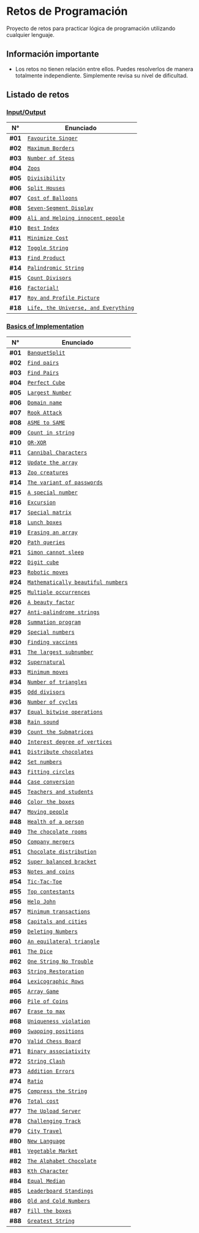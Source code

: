 # Retos de Programación

Proyecto de retos para practicar lógica de programación utilizando cualquier lenguaje.

## Información importante

- Los retos no tienen relación entre ellos. Puedes resolverlos de manera totalmente independiente. Simplemente revisa su nivel de dificultad.

## Listado de retos

### [Input/Output](./Input-Output/README.md)

| N°      | Enunciado                                                                                         |
| ------- | ------------------------------------------------------------------------------------------------- |
| **#01** | [`Favourite Singer`](./Input-Output/Favourite-Singer/README.md)                                   |
| **#02** | [`Maximum Borders`](./Input-Output/Maximum-Borders/README.md)                                     |
| **#03** | [`Number of Steps`](./Input-Output/Number-of-Steps/README.md)                                     |
| **#04** | [`Zoos`](./Input-Output/Zoos/README.md)                                                           |
| **#05** | [`Divisibility`](./Input-Output/Divisibility/README.md)                                           |
| **#06** | [`Split Houses`](./Input-Output/Split-Houses/README.md)                                           |
| **#07** | [`Cost of Balloons`](./Input-Output/Cost-of-Balloons/README.md)                                   |
| **#08** | [`Seven-Segment Display`](./Input-Output/Seven-Segment-Display/README.md)                         |
| **#09** | [`Ali and Helping innocent people`](./Input-Output/Ali-and-Helping-Innocent-People/README.md)     |
| **#10** | [`Best Index`](./Input-Output/Best-Index/README.md)                                               |
| **#11** | [`Minimize Cost`](./Input-Output/Minimize-Cost/README.md)                                         |
| **#12** | [`Toggle String`](./Input-Output/Toggle-String/README.md)                                         |
| **#13** | [`Find Product`](./Input-Output/Find-Product/README.md)                                           |
| **#14** | [`Palindromic String`](./Input-Output/Palindromic-String/README.md)                               |
| **#15** | [`Count Divisors`](./Input-Output/Count-Divisors/README.md)                                       |
| **#16** | [`Factorial!`](./Input-Output/Factorial!/README.md)                                               |
| **#17** | [`Roy and Profile Picture`](./Input-Output/Roy-and-Profile-Picture/README.md)                     |
| **#18** | [`Life, the Universe, and Everything`](./Input-Output/Life,the-Universe,and-Everything/README.md) |

### [Basics of Implementation](./Implementation/README.md)

| N°      | Enunciado                                                                                         |
| ------- | ------------------------------------------------------------------------------------------------- |
| **#01** | [`BanquetSplit`](./Implementation/Banquet-Split/README.md)                                        |
| **#02** | [`Find pairs`](./Implementation/Find-Pairs/README.md)                                             |
| **#03** | [`Find Pairs`](./Implementation/Find-Pairs-2/README.md)                                           |
| **#04** | [`Perfect Cube`](./Implementation/Perfect-Cube/README.md)                                         |
| **#05** | [`Largest Number`](./Implementation/Largest-Number/README.md)                                     |
| **#06** | [`Domain name`](./Implementation/Domain-Name/README.md)                                           |
| **#07** | [`Rook Attack`](./Implementation/Rook-Attack/README.md)                                           |
| **#08** | [`ASME to SAME`](./Implementation/ASME-to-SAME/README.md)                                         |
| **#09** | [`Count in string`](./Implementation/Count-in-String/README.md)                                   |
| **#10** | [`OR-XOR`](./Implementation/OR-XOR/README.md)                                                     |
| **#11** | [`Cannibal Characters`](./Implementation/Cannibal-Characters/README.md)                           |
| **#12** | [`Update the array`](./Implementation/Update-the-Array/README.md)                                 |
| **#13** | [`Zoo creatures`](./Implementation/Zoo-creatures/README.md)                                       |
| **#14** | [`The variant of passwords`](./Implementation/The-Variant-of-Passwords/README.md)                 |
| **#15** | [`A special number`](./Implementation/A-Special-Number/README.md)                                 |
| **#16** | [`Excursion`](./Implementation/Excursion/README.md)                                               |
| **#17** | [`Special matrix`](./Implementation/Special-Matrix/README.md)                                     |
| **#18** | [`Lunch boxes`](./Implementation/Lunch-Boxes/README.md)                                           |
| **#19** | [`Erasing an array`](./Implementation/Erasing-an-Array/README.md)                                 |
| **#20** | [`Path queries`](./Implementation/Path-Queries/README.md)                                         |
| **#21** | [`Simon cannot sleep`](./Implementation/Simon-Cannot-Sleep/README.md)                             |
| **#22** | [`Digit cube`](./Implementation/Digit-Cube/README.md)                                             |
| **#23** | [`Robotic moves`](./Implementation/Robotic-Moves/README.md)                                       |
| **#24** | [`Mathematically beautiful numbers`](./Implementation/Mathematically-Beautiful-Numbers/README.md) |
| **#25** | [`Multiple occurrences`](./Implementation/Multiple-Occurrences/README.md)                         |
| **#26** | [`A beauty factor`](./Implementation/A-Beauty-Factor/README.md)                                   |
| **#27** | [`Anti-palindrome strings`](./Implementation/Anti-Palindrome-Strings/README.md)                   |
| **#28** | [`Summation program`](./Implementation/Summation-Program/README.md)                               |
| **#29** | [`Special numbers`](./Implementation/Special-Numbers/README.md)                                   |
| **#30** | [`Finding vaccines`](./Implementation/Finding-Vaccines/README.md)                                 |
| **#31** | [`The largest subnumber`](./Implementation/The-Largest-Subnumber/README.md)                       |
| **#32** | [`Supernatural`](./Implementation/Supernatural/README.md)                                         |
| **#33** | [`Minimum moves`](./Implementation/Minimum-Moves/README.md)                                       |
| **#34** | [`Number of triangles`](./Implementation/Number-of-Triangles/README.md)                           |
| **#35** | [`Odd divisors`](./Implementation/Odd-Divisors/README.md)                                         |
| **#36** | [`Number of cycles`](./Implementation/Number-of-Cycles/README.md)                                 |
| **#37** | [`Equal bitwise operations`](./Implementation/Equal-Bitwise-Operations/README.md)                 |
| **#38** | [`Rain sound`](./Implementation/Rain-Sound/README.md)                                             |
| **#39** | [`Count the Submatrices`](./Implementation/Count-the-Submatrices/README.md)                       |
| **#40** | [`Interest degree of vertices`](./Implementation/Interest-Degree-of-Vertices/README.md)           |
| **#41** | [`Distribute chocolates`](./Implementation/Distribute-Chocolates/README.md)                       |
| **#42** | [`Set numbers`](./Implementation/Set-Numbers/README.md)                                           |
| **#43** | [`Fitting circles`](./Implementation/Fitting-Circles/README.md)                                   |
| **#44** | [`Case conversion`](./Implementation/Case-Conversion/README.md)                                   |
| **#45** | [`Teachers and students`](./Implementation/Teachers-and-Students/README.md)                       |
| **#46** | [`Color the boxes`](./Implementation/Color-the-Boxes/README.md)                                   |
| **#47** | [`Moving people`](./Implementation/Moving-People/README.md)                                       |
| **#48** | [`Health of a person`](./Implementation/Health-of-a-Person/README.md)                             |
| **#49** | [`The chocolate rooms`](./Implementation/The-Chocolate-Rooms/README.md)                           |
| **#50** | [`Company mergers`](./Implementation/Company-Mergers/README.md)                                   |
| **#51** | [`Chocolate distribution`](./Implementation/Chocolate-Distribution/README.md)                     |
| **#52** | [`Super balanced bracket`](./Implementation/Super-Balanced-Bracket/README.md)                     |
| **#53** | [`Notes and coins`](./Implementation/Notes-and-Coins/README.md)                                   |
| **#54** | [`Tic-Tac-Toe`](./Implementation/Tic-Tac-Toe/README.md)                                           |
| **#55** | [`Top contestants`](./Implementation/Top-Contestants/README.md)                                   |
| **#56** | [`Help John`](./Implementation/Help-John-HSBC/README.md)                                          |
| **#57** | [`Minimum transactions`](./Implementation/Minimum-Transactions/README.md)                         |
| **#58** | [`Capitals and cities`](./Implementation/Capitals-and-Cities/README.md)                           |
| **#59** | [`Deleting Numbers`](./Implementation/Deleting-Numbers/README.md)                                 |
| **#60** | [`An equilateral triangle`](./Implementation/An-Equilateral-Triangle/README.md)                   |
| **#61** | [`The Dice`](./Implementation/The-Dice/README.md)                                                 |
| **#62** | [`One String No Trouble`](./Implementation/One-String-No-Trouble/README.md)                       |
| **#63** | [`String Restoration`](./Implementation/String-Restoration/README.md)                             |
| **#64** | [`Lexicographic Rows`](./Implementation/Lexicographic-Rows/README.md)                             |
| **#65** | [`Array Game`](./Implementation/Array-Game/README.md)                                             |
| **#66** | [`Pile of Coins`](./Implementation/Pile-of-Coins/README.md)                                       |
| **#67** | [`Erase to max`](./Implementation/Erase-to-Max/README.md)                                         |
| **#68** | [`Uniqueness violation`](./Implementation/Uniqueness-Violation/README.md)                         |
| **#69** | [`Swapping positions`](./Implementation/Swapping-Positions/README.md)                             |
| **#70** | [`Valid Chess Board`](./Implementation/Valid-Chess-Board/README.md)                               |
| **#71** | [`Binary associativity`](./Implementation/Binary-Associativity/README.md)                         |
| **#72** | [`String Clash`](./Implementation/String-Clash/README.md)                                         |
| **#73** | [`Addition Errors`](./Implementation/Addition-Errors/README.md)                                   |
| **#74** | [`Ratio`](./Implementation/Ratio/README.md)                                                       |
| **#75** | [`Compress the String`](./Implementation/Compress-the-String/README.md)                           |
| **#76** | [`Total cost`](./Implementation/Total-Cost/README.md)                                             |
| **#77** | [`The Upload Server`](./Implementation/The-Upload-Server/README.md)                               |
| **#78** | [`Challenging Track`](./Implementation/Challenging-Track/README.md)                               |
| **#79** | [`City Travel`](./Implementation/City-Travel/README.md)                                           |
| **#80** | [`New Language`](./Implementation/New-Language/README.md)                                         |
| **#81** | [`Vegetable Market`](./Implementation/Vegetable-Market/README.md)                                 |
| **#82** | [`The Alphabet Chocolate`](./Implementation/The-Alphabet-Chocolate/README.md)                     |
| **#83** | [`Kth Character`](./Implementation/Kth-Character/README.md)                                       |
| **#84** | [`Equal Median`](./Implementation/Equal-Median/README.md)                                         |
| **#85** | [`Leaderboard Standings`](./Implementation/Leaderboard-Standings/README.md)                       |
| **#86** | [`Old and Cold Numbers`](./Implementation/Old-and-Cold-Numbers/README.md)                         |
| **#87** | [`Fill the boxes`](./Implementation/Fill-the-Boxes/README.md)                                     |
| **#88** | [`Greatest String`](./Implementation/Greatest-String/README.md)                                   |

